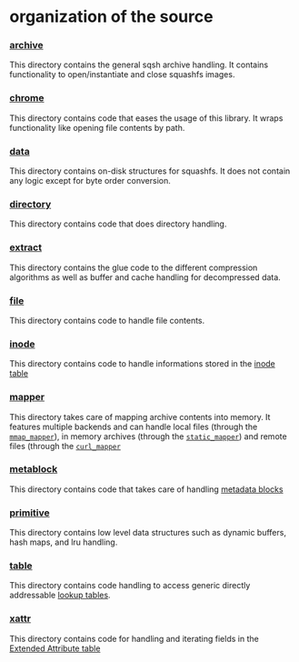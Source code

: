 # organization of the source

### [archive](./archive)

This directory contains the general sqsh archive handling. It contains 
functionality to open/instantiate and close squashfs images.

### [chrome](./chrome)

This directory contains code that eases the usage of this library. It wraps
functionality like opening file contents by path.

### [data](./data)

This directory contains on-disk structures for squashfs. It does not contain 
any logic except for byte order conversion.

### [directory](./directory)

This directory contains code that does directory handling.

### [extract](./extract)

This directory contains the glue code to the different compression algorithms
as well as buffer and cache handling for decompressed data.

### [file](./file)

This directory contains code to handle file contents.

### [inode](./inode)

This directory contains code to handle informations stored in the
[inode table](https://dr-emann.github.io/squashfs/squashfs.html#_inode_table)

### [mapper](./mapper)

This directory takes care of mapping archive contents into memory.
It features multiple backends and can handle local files (through the
[`mmap_mapper`](./mapper/mmap_mapper.c)), in memory archives (through
the [`static_mapper`](./mapper/static_mapper.c)) and remote files (through
the [`curl_mapper`](./mapper/curl_mapper.c)

### [metablock](./metablock)

This directory contains code that takes care of handling
[metadata blocks](https://dr-emann.github.io/squashfs/squashfs.html#_packing_metadata)

### [primitive](./primitive)

This directory contains low level data structures such as dynamic buffers,
hash maps, and lru handling.

### [table](./table)

This directory contains code handling to access generic directly addressable
[lookup tables](https://dr-emann.github.io/squashfs/squashfs.html#_storing_lookup_tables).

### [xattr](./xattr)

This directory contains code for handling and iterating fields in the
[Extended Attribute table](https://dr-emann.github.io/squashfs/squashfs.html#_xattr_table)
